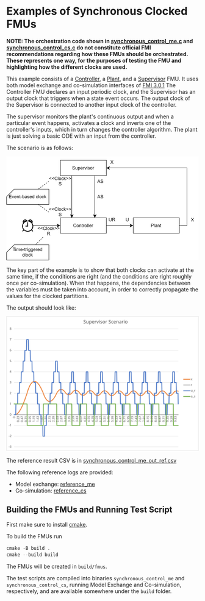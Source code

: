 # Examples of Synchronous Clocked FMUs

**NOTE: The orchestration code shown in [synchronous_control_me.c](src/synchronous_control_me.c) and [synchronous_control_cs.c](src/synchronous_control_cs.c) do not constitute official FMI recommendations regarding how these FMUs should be orchestrated. These represents one way, for the purposes of testing the FMU and highlighting how the different clocks are used.**

This example consists of a [Controller](./Controller), a [Plant](./Plant), and a [Supervisor](./Supervisor) FMU.
It uses both model exchange and co-simulation interfaces of [FMI 3.0.1](https://fmi-standard.org/docs/3.0.1/)
The Controller FMU declares an input periodic clock, and the Supervisor has an output clock that triggers when a state event occurs.
The output clock of the Supervisor is connected to another input clock of the controller.

The supervisor monitors the plant's continuous output and when a particular event happens, activates a clock and inverts one of the controller's inputs, which in turn changes the controller algorithm.
The plant is just solving a basic ODE with an input from the controller.

The scenario is as follows:

![synchronous_control_me_scenario](synchronous_control_me_scenario.svg)

The key part of the example is to show that both clocks can activate at the same time, if the conditions are right (and the conditions are right roughly once per co-simulation).
When that happens, the dependencies between the variables must be taken into account, in order to correctly propagate the values for the clocked partitions.

The output should look like:

![synchronous_control_me_ref](synchronous_control_me_ref.svg)

The reference result CSV is in [synchronous_control_me_out_ref.csv](synchronous_control_me_out_ref.csv)

The following reference logs are provided:
- Model exchange: [reference_me](./reference_me.log)
- Co-simulation: [reference_cs](./reference_cs.log)

## Building the FMUs and Running Test Script

First make sure to install [cmake](https://cmake.org/).

To build the FMUs run
```powershell
cmake -B build .
cmake --build build
```

The FMUs will be created in `build/fmus`.

The test scripts are compiled into binaries `synchronous_control_me` and `synchronous_control_cs`, running Model Exchange and Co-simulation, respectively, and are available somewhere under the `build` folder.
